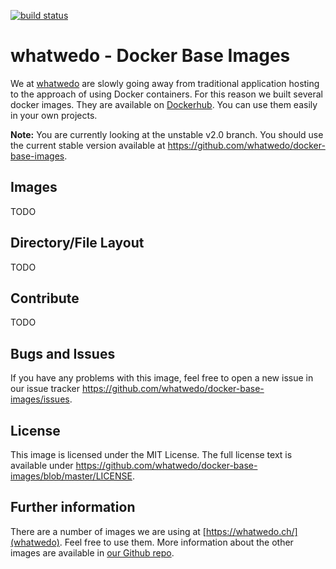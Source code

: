 [![build status](https://dev.whatwedo.ch/whatwedo/docker-base-images/badges/v2.0-dev/build.svg)](https://dev.whatwedo.ch/whatwedo/docker-base-images/commits/v2.0-dev)


# whatwedo - Docker Base Images

We at [whatwedo](https://whatwedo.ch/) are slowly going away from traditional application hosting to the approach of using Docker containers. For this reason we built several docker images. They are available on [Dockerhub](https://hub.docker.com/u/whatwedo/). You can use them easily in your own projects.

**Note:** You are currently looking at the unstable v2.0 branch. You should use the current stable version available at https://github.com/whatwedo/docker-base-images.


## Images

TODO


## Directory/File Layout

TODO


## Contribute

TODO


## Bugs and Issues
If you have any problems with this image, feel free to open a new issue in our issue tracker https://github.com/whatwedo/docker-base-images/issues.


## License
This image is licensed under the MIT License. The full license text is available under https://github.com/whatwedo/docker-base-images/blob/master/LICENSE.


## Further information
There are a number of images we are using at [https://whatwedo.ch/](whatwedo). Feel free to use them. More information about the other images are available in [our Github repo](https://github.com/whatwedo/docker-base-images).
